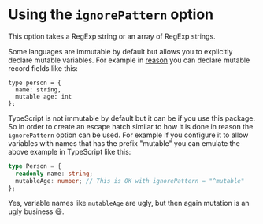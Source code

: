 # Using the `ignorePattern` option

This option takes a RegExp string or an array of RegExp strings.

Some languages are immutable by default but allows you to explicitly declare mutable variables.
For example in [reason](https://facebook.github.io/reason/) you can declare mutable record fields like this:

```reason
type person = {
  name: string,
  mutable age: int
};
```

TypeScript is not immutable by default but it can be if you use this package.
So in order to create an escape hatch similar to how it is done in reason the `ignorePattern` option can be used.
For example if you configure it to allow variables with names that has the prefix "mutable" you can emulate the above example in TypeScript like this:

```ts
type Person = {
  readonly name: string;
  mutableAge: number; // This is OK with ignorePattern = "^mutable"
};
```

Yes, variable names like `mutableAge` are ugly, but then again mutation is an ugly business 😃.
